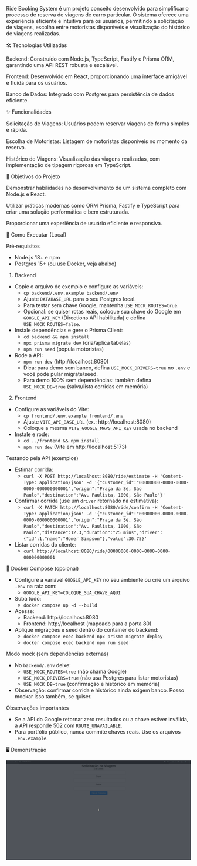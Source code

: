 Ride Booking System é um projeto conceito desenvolvido para simplificar o processo de reserva de viagens de carro particular. O sistema oferece uma experiência eficiente e intuitiva para os usuários, permitindo a solicitação de viagens, escolha entre motoristas disponíveis e visualização do histórico de viagens realizadas.

🛠️ Tecnologias Utilizadas

Backend: Construído com Node.js, TypeScript, Fastify e Prisma ORM, garantindo uma API REST robusta e escalável.

Frontend: Desenvolvido em React, proporcionando uma interface amigável e fluida para os usuários.

Banco de Dados: Integrado com Postgres para persistência de dados eficiente.

✨ Funcionalidades

Solicitação de Viagens: Usuários podem reservar viagens de forma simples e rápida.

Escolha de Motoristas: Listagem de motoristas disponíveis no momento da reserva.

Histórico de Viagens: Visualização das viagens realizadas, com implementação de tipagem rigorosa em TypeScript.

🎯 Objetivos do Projeto

Demonstrar habilidades no desenvolvimento de um sistema completo com Node.js e React.

Utilizar práticas modernas como ORM Prisma, Fastify e TypeScript para criar uma solução performática e bem estruturada.

Proporcionar uma experiência de usuário eficiente e responsiva.

🚀 Como Executar (Local)

Pré‑requisitos
- Node.js 18+ e npm
- Postgres 15+ (ou use Docker, veja abaixo)

1) Backend
- Copie o arquivo de exemplo e configure as variáveis:
  - `cp backend/.env.example backend/.env`
  - Ajuste `DATABASE_URL` para o seu Postgres local.
  - Para testar sem chave Google, mantenha `USE_MOCK_ROUTES=true`.
  - Opcional: se quiser rotas reais, coloque sua chave do Google em `GOOGLE_API_KEY` (Directions API habilitada) e defina `USE_MOCK_ROUTES=false`.
- Instale dependências e gere o Prisma Client:
  - `cd backend && npm install`
  - `npx prisma migrate dev` (cria/aplica tabelas)
  - `npm run seed` (popula motoristas)
- Rode a API:
  - `npm run dev` (http://localhost:8080)
  - Dica: para demo sem banco, defina `USE_MOCK_DRIVERS=true` no `.env` e você pode pular migrate/seed.
  - Para demo 100% sem dependências: também defina `USE_MOCK_DB=true` (salva/lista corridas em memória)

2) Frontend
- Configure as variáveis do Vite:
  - `cp frontend/.env.example frontend/.env`
  - Ajuste `VITE_API_BASE_URL` (ex.: http://localhost:8080)
  - Coloque a mesma `VITE_GOOGLE_MAPS_API_KEY` usada no backend
- Instale e rode:
  - `cd ../frontend && npm install`
  - `npm run dev` (Vite em http://localhost:5173)

Testando pela API (exemplos)
- Estimar corrida:
  - `curl -X POST http://localhost:8080/ride/estimate -H 'Content-Type: application/json' -d '{"customer_id":"00000000-0000-0000-0000-000000000001","origin":"Praça da Sé, São Paulo","destination":"Av. Paulista, 1000, São Paulo"}'`
- Confirmar corrida (use um `driver` retornado na estimativa):
  - `curl -X PATCH http://localhost:8080/ride/confirm -H 'Content-Type: application/json' -d '{"customer_id":"00000000-0000-0000-0000-000000000001","origin":"Praça da Sé, São Paulo","destination":"Av. Paulista, 1000, São Paulo","distance":12.3,"duration":"25 mins","driver":{"id":1,"name":"Homer Simpson"},"value":30.75}'`
- Listar corridas do cliente:
  - `curl http://localhost:8080/ride/00000000-0000-0000-0000-000000000001`

🐳 Docker Compose (opcional)
- Configure a variável `GOOGLE_API_KEY` no seu ambiente ou crie um arquivo `.env` na raiz com:
  - `GOOGLE_API_KEY=COLOQUE_SUA_CHAVE_AQUI`
- Suba tudo:
  - `docker compose up -d --build`
- Acesse:
  - Backend: http://localhost:8080
  - Frontend: http://localhost (mapeado para a porta 80)
- Aplique migrações e seed dentro do container do backend:
  - `docker compose exec backend npx prisma migrate deploy`
  - `docker compose exec backend npm run seed`

Modo mock (sem dependências externas)
- No `backend/.env` deixe:
  - `USE_MOCK_ROUTES=true` (não chama Google)
  - `USE_MOCK_DRIVERS=true` (não usa Postgres para listar motoristas)
  - `USE_MOCK_DB=true` (confirmação e histórico em memória)
- Observação: confirmar corrida e histórico ainda exigem banco. Posso mockar isso também, se quiser.

Observações importantes
- Se a API do Google retornar zero resultados ou a chave estiver inválida, a API responde 502 com `ROUTE_UNAVAILABLE`.
- Para portfólio público, nunca commite chaves reais. Use os arquivos `.env.example`.

🖥️ Demonstração

<img src='/Drive.gif'><img>
